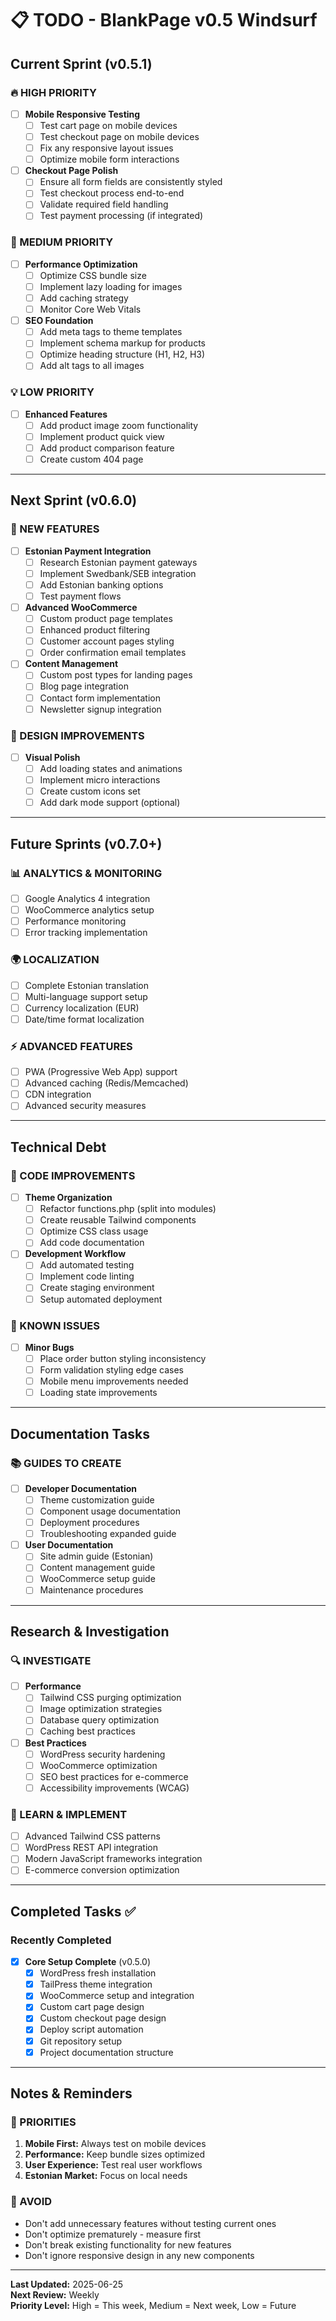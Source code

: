 # 📋 TODO - BlankPage v0.5 Windsurf

## Current Sprint (v0.5.1)

### 🔥 HIGH PRIORITY
- [ ] **Mobile Responsive Testing**
  - [ ] Test cart page on mobile devices
  - [ ] Test checkout page on mobile devices  
  - [ ] Fix any responsive layout issues
  - [ ] Optimize mobile form interactions

- [ ] **Checkout Page Polish**
  - [ ] Ensure all form fields are consistently styled
  - [ ] Test checkout process end-to-end
  - [ ] Validate required field handling
  - [ ] Test payment processing (if integrated)

### 🎯 MEDIUM PRIORITY
- [ ] **Performance Optimization**
  - [ ] Optimize CSS bundle size
  - [ ] Implement lazy loading for images
  - [ ] Add caching strategy
  - [ ] Monitor Core Web Vitals

- [ ] **SEO Foundation**  
  - [ ] Add meta tags to theme templates
  - [ ] Implement schema markup for products
  - [ ] Optimize heading structure (H1, H2, H3)
  - [ ] Add alt tags to all images

### 💡 LOW PRIORITY
- [ ] **Enhanced Features**
  - [ ] Add product image zoom functionality
  - [ ] Implement product quick view
  - [ ] Add product comparison feature
  - [ ] Create custom 404 page

---

## Next Sprint (v0.6.0)

### 🚀 NEW FEATURES
- [ ] **Estonian Payment Integration**
  - [ ] Research Estonian payment gateways
  - [ ] Implement Swedbank/SEB integration
  - [ ] Add Estonian banking options
  - [ ] Test payment flows

- [ ] **Advanced WooCommerce**
  - [ ] Custom product page templates
  - [ ] Enhanced product filtering
  - [ ] Customer account pages styling
  - [ ] Order confirmation email templates

- [ ] **Content Management**
  - [ ] Custom post types for landing pages
  - [ ] Blog page integration
  - [ ] Contact form implementation
  - [ ] Newsletter signup integration

### 🎨 DESIGN IMPROVEMENTS
- [ ] **Visual Polish**
  - [ ] Add loading states and animations
  - [ ] Implement micro interactions
  - [ ] Create custom icons set
  - [ ] Add dark mode support (optional)

---

## Future Sprints (v0.7.0+)

### 📊 ANALYTICS & MONITORING
- [ ] Google Analytics 4 integration
- [ ] WooCommerce analytics setup
- [ ] Performance monitoring
- [ ] Error tracking implementation

### 🌍 LOCALIZATION
- [ ] Complete Estonian translation
- [ ] Multi-language support setup
- [ ] Currency localization (EUR)
- [ ] Date/time format localization

### ⚡ ADVANCED FEATURES
- [ ] PWA (Progressive Web App) support
- [ ] Advanced caching (Redis/Memcached)
- [ ] CDN integration
- [ ] Advanced security measures

---

## Technical Debt

### 🔧 CODE IMPROVEMENTS
- [ ] **Theme Organization**
  - [ ] Refactor functions.php (split into modules)
  - [ ] Create reusable Tailwind components
  - [ ] Optimize CSS class usage
  - [ ] Add code documentation

- [ ] **Development Workflow**
  - [ ] Add automated testing
  - [ ] Implement code linting
  - [ ] Create staging environment
  - [ ] Setup automated deployment

### 🐛 KNOWN ISSUES
- [ ] **Minor Bugs**
  - [ ] Place order button styling inconsistency
  - [ ] Form validation styling edge cases
  - [ ] Mobile menu improvements needed
  - [ ] Loading state improvements

---

## Documentation Tasks

### 📚 GUIDES TO CREATE
- [ ] **Developer Documentation**
  - [ ] Theme customization guide
  - [ ] Component usage documentation
  - [ ] Deployment procedures
  - [ ] Troubleshooting expanded guide

- [ ] **User Documentation**
  - [ ] Site admin guide (Estonian)
  - [ ] Content management guide
  - [ ] WooCommerce setup guide
  - [ ] Maintenance procedures

---

## Research & Investigation

### 🔍 INVESTIGATE
- [ ] **Performance**
  - [ ] Tailwind CSS purging optimization
  - [ ] Image optimization strategies
  - [ ] Database query optimization
  - [ ] Caching best practices

- [ ] **Best Practices**
  - [ ] WordPress security hardening
  - [ ] WooCommerce optimization
  - [ ] SEO best practices for e-commerce
  - [ ] Accessibility improvements (WCAG)

### 📖 LEARN & IMPLEMENT
- [ ] Advanced Tailwind CSS patterns
- [ ] WordPress REST API integration
- [ ] Modern JavaScript frameworks integration
- [ ] E-commerce conversion optimization

---

## Completed Tasks ✅

### Recently Completed
- [x] **Core Setup Complete** (v0.5.0)
  - [x] WordPress fresh installation
  - [x] TailPress theme integration
  - [x] WooCommerce setup and integration
  - [x] Custom cart page design
  - [x] Custom checkout page design
  - [x] Deploy script automation
  - [x] Git repository setup
  - [x] Project documentation structure

---

## Notes & Reminders

### 🎯 PRIORITIES
1. **Mobile First:** Always test on mobile devices
2. **Performance:** Keep bundle sizes optimized
3. **User Experience:** Test real user workflows
4. **Estonian Market:** Focus on local needs

### 🚫 AVOID
- Don't add unnecessary features without testing current ones
- Don't optimize prematurely - measure first
- Don't break existing functionality for new features
- Don't ignore responsive design in any new components

---

**Last Updated:** 2025-06-25  
**Next Review:** Weekly  
**Priority Level:** High = This week, Medium = Next week, Low = Future
